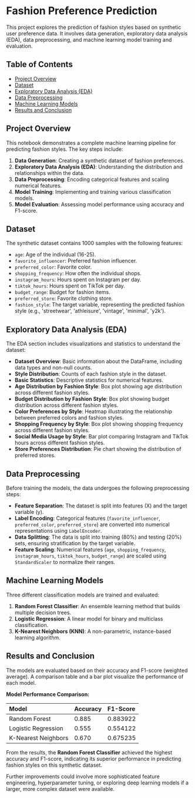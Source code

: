 # Fashion Preference Prediction

This project explores the prediction of fashion styles based on synthetic user preference data. It involves data generation, exploratory data analysis (EDA), data preprocessing, and machine learning model training and evaluation.

## Table of Contents

- [Project Overview](#project-overview)
- [Dataset](#dataset)
- [Exploratory Data Analysis (EDA)](#exploratory-data-analysis-eda)
- [Data Preprocessing](#data-preprocessing)
- [Machine Learning Models](#machine-learning-models)
- [Results and Conclusion](#results-and-conclusion)

## Project Overview

This notebook demonstrates a complete machine learning pipeline for predicting fashion styles. The key steps include:

1.  **Data Generation**: Creating a synthetic dataset of fashion preferences.
2.  **Exploratory Data Analysis (EDA)**: Understanding the distribution and relationships within the data.
3.  **Data Preprocessing**: Encoding categorical features and scaling numerical features.
4.  **Model Training**: Implementing and training various classification models.
5.  **Model Evaluation**: Assessing model performance using accuracy and F1-score.

## Dataset

The synthetic dataset contains 1000 samples with the following features:

-   `age`: Age of the individual (16-25).
-   `favorite_influencer`: Preferred fashion influencer.
-   `preferred_color`: Favorite color.
-   `shopping_frequency`: How often the individual shops.
-   `instagram_hours`: Hours spent on Instagram per day.
-   `tiktok_hours`: Hours spent on TikTok per day.
-   `budget_range`: Budget for fashion items.
-   `preferred_store`: Favorite clothing store.
-   `fashion_style`: The target variable, representing the predicted fashion style (e.g., 'streetwear', 'athleisure', 'vintage', 'minimal', 'y2k').

## Exploratory Data Analysis (EDA)

The EDA section includes visualizations and statistics to understand the dataset:

-   **Dataset Overview**: Basic information about the DataFrame, including data types and non-null counts.
-   **Style Distribution**: Counts of each fashion style in the dataset.
-   **Basic Statistics**: Descriptive statistics for numerical features.
-   **Age Distribution by Fashion Style**: Box plot showing age distribution across different fashion styles.
-   **Budget Distribution by Fashion Style**: Box plot showing budget distribution across different fashion styles.
-   **Color Preferences by Style**: Heatmap illustrating the relationship between preferred colors and fashion styles.
-   **Shopping Frequency by Style**: Box plot showing shopping frequency across different fashion styles.
-   **Social Media Usage by Style**: Bar plot comparing Instagram and TikTok hours across different fashion styles.
-   **Store Preferences Distribution**: Pie chart showing the distribution of preferred stores.

## Data Preprocessing

Before training the models, the data undergoes the following preprocessing steps:

-   **Feature Separation**: The dataset is split into features (X) and the target variable (y).
-   **Label Encoding**: Categorical features (`favorite_influencer`, `preferred_color`, `preferred_store`) are converted into numerical representations using `LabelEncoder`.
-   **Data Splitting**: The data is split into training (80%) and testing (20%) sets, ensuring stratification by the target variable.
-   **Feature Scaling**: Numerical features (`age`, `shopping_frequency`, `instagram_hours`, `tiktok_hours`, `budget_range`) are scaled using `StandardScaler` to normalize their ranges.

## Machine Learning Models

Three different classification models are trained and evaluated:

1.  **Random Forest Classifier**: An ensemble learning method that builds multiple decision trees.
2.  **Logistic Regression**: A linear model for binary and multiclass classification.
3.  **K-Nearest Neighbors (KNN)**: A non-parametric, instance-based learning algorithm.

## Results and Conclusion

The models are evaluated based on their accuracy and F1-score (weighted average). A comparison table and a bar plot visualize the performance of each model.

**Model Performance Comparison:**

| Model               | Accuracy | F1-Score |
| :------------------ | :------- | :------- |
| Random Forest       | 0.885    | 0.883922 |
| Logistic Regression | 0.555    | 0.554122 |
| K-Nearest Neighbors | 0.670    | 0.675235 |

From the results, the **Random Forest Classifier** achieved the highest accuracy and F1-score, indicating its superior performance in predicting fashion styles on this synthetic dataset.

Further improvements could involve more sophisticated feature engineering, hyperparameter tuning, or exploring deep learning models if a larger, more complex dataset were available.

